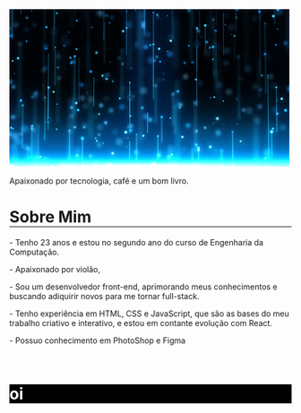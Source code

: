 <img src="./assets/home.gif" alt="imagem home">
<p>Apaixonado por tecnologia, café e um bom livro.</p>

<h1 style="border-bottom: 1px solid black;">Sobre Mim</h1>

<p>- Tenho 23 anos e estou no segundo ano do curso de Engenharia da Computação.</p>

<p>- Apaixonado por violão, </p>

<p>- Sou um desenvolvedor front-end, aprimorando meus conhecimentos e buscando adiquirir novos para me tornar full-stack.</p>

<p>- Tenho experiência em HTML, CSS e JavaScript, que são as bases do meu trabalho criativo e interativo, e estou em contante evolução com React.</p>

<p>- Possuo conhecimento em PhotoShop e Figma</p>

<img src="" alt="">

<img src="" alt="">
<img src="" alt="">
<div style="background-color: black; color: white;">
    <h1>oi</h1>

</div>